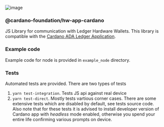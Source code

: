 ![image](https://user-images.githubusercontent.com/837681/53001830-d7c8a600-342b-11e9-9038-e745cc91e543.png)

### @cardano-foundation/hw-app-cardano

JS Library for communication with Ledger Hardware Wallets.
This library is compatible with the [Cardano ADA Ledger Application](https://github.com/cardano-foundation/ledger-app-cardano).

### Example code

Example code for node is provided in `example_node` directory.

### Tests

Automated tests are provided. There are two types of tests
1) `yarn test-integration`. Tests JS api against real device
2) `yarn test-direct`. Mostly tests vartious corner cases. There are some extensive tests which are disabled by default, see tests source code. Also note that for these tests it is advised to install developer version of Cardano app with *headless* mode enabled, otherwise you spend your entire life confirming various prompts on device.

